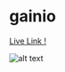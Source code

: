 # gainio


<a href="https://raw.githack.com/anilcosarss/gainio/main/index.html">Live Link !</a>



![alt text](https://github.com/anilcosarss/gainio/blob/main/img/screencapture-raw-githack-anilcosarss-gainio-main-index-html-2023-03-13-01_13_32.png
)


